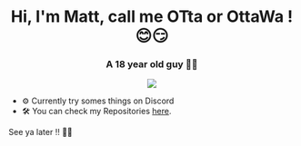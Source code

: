 <h1 align="center">Hi, I'm Matt, call me OTta or OttaWa ! 😊😏</h1> 
<h3 align="center">A 18 year old guy 🤷‍♂️</h3>

<p align="center"><a href="ottawapromail@gmail.om" target="blank"><img src="https://shields.io/badge/send_me-email-d44a3c?logo=gmail&style=for-the-badge"/></a> 
</p>


- ⚙ Currently try somes things on Discord
- 🛠 You can check my Repositories [here](https://github.com/DirOtta?tab=repositories).

See ya later !! 🐱‍👓


